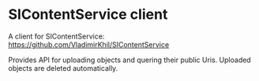 # SIContentService client
A client for SIContentService: https://github.com/VladimirKhil/SIContentService

Provides API for uploading objects and quering their public Uris. Uploaded objects are deleted automatically.